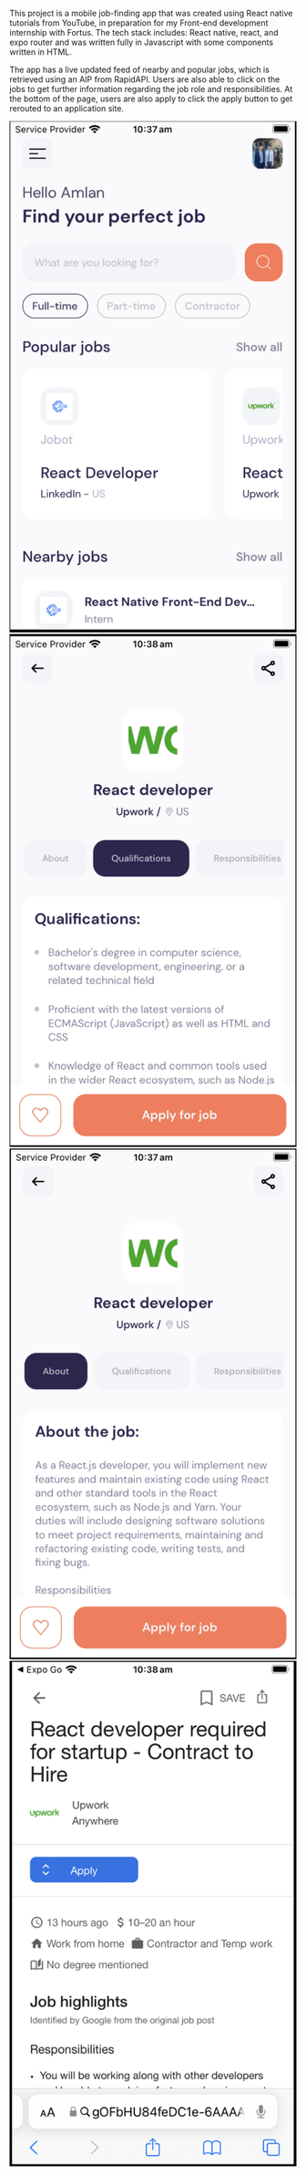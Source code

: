 This project is a mobile job-finding app that was created using React native tutorials from YouTube, in preparation for my Front-end development internship with Fortus. The tech stack includes: React native, react, and expo router and was written fully in Javascript with some components written in HTML. 

The app has a live updated feed of nearby and popular jobs, which is retrieved using an AIP from RapidAPI. Users are also able to click on the jobs to get further information regarding the job role and responsibilities. At the bottom of the page, users are also apply to click the apply button to get rerouted to an application site. 

![Home Screen](Images/homescreen.png)
![Job Qualifications](Images/jobdescription.png)
![About Job](Images/aboutjob.png)
![Apply To Job](Images/Apply.png)
